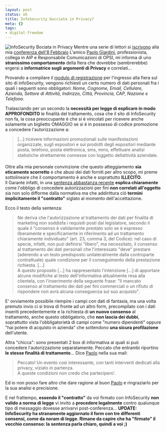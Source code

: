 ```yaml
--- 
layout: post
status: ok
title: InfoSecurity bocciata in Privacy?
meta: {}
tags: 
- digital-freedom
---
```

![InfoSecurity Bociata in Privacy](http://www.lastknight.com//download/20070202_bocciato.gif)
Mentre una serie di lettori si [iscrivono](dell'ingresso) alla mia [conferenza dell'8 Febbraio](http://www.lastknight.com/2007/01/18/8-febbraio-infosecurity-2007-come-eludere-i-controlli-di-polizia/) L'amico [Paolo Giardini](http://www.solution.it/home.html), professionista, collega in AIP e Responsabile Comunicazioni di OPSI, mi informa di uno **stranissimo comportamento** della fiera che dovrebbe (sembrerebbe) ergersi a **informatrice sugli argomenti di Privacy** e correlati...  
  
Provando a compilare il [modulo di registrazione](http://www.infosecurity.it/it/infosecurity.aspx?ExtControl=PMERs%2fZOQ78C2GQNajhmGPvY2W%2fhgNd%2fHx06IvIgcMI%3d&ID_Portale=Z6skuJTSHr%2fjF7janL35RA%3d%3d&ID_Pagina=jPwa%2ffjB%2bc1AEGjsctXUFQ%3d%3d&Lang=l51VDVQfL9BdevTm%2fsJx0Q%3d%3d) per l'ingresso alla fiera  sul sito di infoSecurity, vengono richiesti un certo numero di dati personali fra i quali i seguenti sono obbligatori: *Nome, Cognome, Email, Cellulare, Azienda, Settore di Attività, Indirizzo, Città, Provincia, CAP, Nazione e Telefono*.  
  
Tralasciando per un secondo la **necessità per legge di esplicare in modo APPROFONDITO** le finalità del trattamento, cosa che il sito di InfoSecurity non fa, la cosa preoccupante è che si è vincolati per ricevere anche solamente un biglietto OMAGGIO se si è in possesso di codice promozione a concedere l'autorizzazione a:
>  [...] ricevere informazioni promozionali sulle manifestazioni organizzate, sugli espositori e sui prodotti degli espositori mediante posta, telefono, posta elettronica, sms, mms, effettuare analisi statistiche strettamente connesse con loggetto dellattività aziendale.
  
Oltre alla mia personale convinzione che questo atteggiamento **sia eticamente scorretto** e che abusi dei dati forniti per altro scopo, mi preme sottolineare che il comportamento è anche e soprattutto **ILLECITO**.  
Il Garante infatti, in una [sentenza abbastanza recente](http://www.garanteprivacy.it/garante/doc.jsp?ID=1179604) **esplica chiaramente** come l'obbligo di concedere autorizzazioni per fini **non correlati all'oggetto** sia non solo difforme dalla normativa ma che addirittura ciò **termini implicitamente il "contratto"** siglato al momento dell'accettazione.  
  
Ecco il testo della sentenza:
> Ne deriva che l'autorizzazione al trattamento dei dati per finalità di marketing non soddisfa i requisiti posti dal legislatore, secondo il quale il "consenso è validamente prestato solo se è espresso liberamente e specificamente in riferimento ad un trattamento chiaramente individuato" (art. 23, comma 3, del Codice): nel caso di specie, infatti, non può definirsi "libero", ma necessitato, il consenso al trattamento dei dati personali che l'interessato "deve" prestare (aderendo a un testo predisposto unilateralmente dalla controparte contrattuale) quale condizione per il conseguimento della prestazione richiesta. [...]  
> A questo proposito [...] ha rappresentato l'intenzione [...] di apportare alcune modifiche al testo dell'informativa attualmente resa alla clientela, con l'inserimento della seguente frase: "Il mancato consenso al trattamento dei dati per fini commerciali o un rifiuto di rispondere non avrà alcuna conseguenza sul suo acquisto".  
    
E' ovviamente possibile riempire i campi con dati di fantasia, ma una volta premuto invio ci si trova di fronte ad un altro form, precompilato con i dati inseriti precedentemente e la richiesta di **un nuovo consenso** al trattamento, anche questo obbligatorio, che **non lascia dei dubbi**, soprattutto vista l'obbligatorietà di campi come "numero dipendenti" oppure "hai potere di acquisto in azienda"  che sottendono **una sicura profilazione** dell'utente.  
  
Altra "chicca": sono presentati 2 box di informativa ai quali si può concedere l'autorizzazione separatamente. Peccato che entrambi riportino **le stesse finalità di trattamento**...
Dice [Paolo](http://www.solution.it/home.html) nella sua mail: 
> Peccato! Un evento così interessante, con tanti interventi  dedicati alla privacy, viziato in partenza.  
> A queste condizioni non credo che partecipero'.  
  
Ed io non posso fare altro che dare ragione al buon [Paolo](http://www.solution.it/home.html) e ringraziarlo per la sua analisi e precisione.  
  
E nel frattempo, **essendo il "contratto"** da voi firmato con InfoSecurity **non valido a norma di legge** vi invito a **procedere legalmente** contro qualunque tipo di messaggio dovesse arrivarvi post-conferenza...
**UPDATE: InfoSecurity ha stranamente aggiornato il form con tre differenti consensi, come da noram di legge. Rimane da capire che ha "firmato" il vecchio consenso: la sentenza parla chiaro, quindi a voi ;)** 
